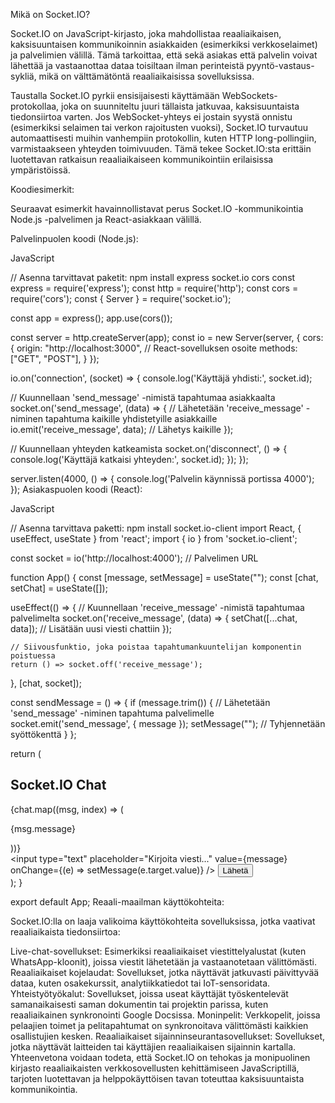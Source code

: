 Mikä on Socket.IO?

Socket.IO on JavaScript-kirjasto, joka mahdollistaa reaaliaikaisen, kaksisuuntaisen kommunikoinnin asiakkaiden (esimerkiksi verkkoselaimet) ja palvelimien välillä. Tämä tarkoittaa, että sekä asiakas että palvelin voivat lähettää ja vastaanottaa dataa toisiltaan ilman perinteistä pyyntö-vastaus-sykliä, mikä on välttämätöntä reaaliaikaisissa sovelluksissa.

Taustalla Socket.IO pyrkii ensisijaisesti käyttämään WebSockets-protokollaa, joka on suunniteltu juuri tällaista jatkuvaa, kaksisuuntaista tiedonsiirtoa varten. Jos WebSocket-yhteys ei jostain syystä onnistu (esimerkiksi selaimen tai verkon rajoitusten vuoksi), Socket.IO turvautuu automaattisesti muihin vanhempiin protokollin, kuten HTTP long-pollingiin, varmistaakseen yhteyden toimivuuden. Tämä tekee Socket.IO:sta erittäin luotettavan ratkaisun reaaliaikaiseen kommunikointiin erilaisissa ympäristöissä.

Koodiesimerkit:

Seuraavat esimerkit havainnollistavat perus Socket.IO -kommunikointia Node.js -palvelimen ja React-asiakkaan välillä.

Palvelinpuolen koodi (Node.js):

JavaScript

// Asenna tarvittavat paketit: npm install express socket.io cors
const express = require('express');
const http = require('http');
const cors = require('cors');
const { Server } = require('socket.io');

const app = express();
app.use(cors());

const server = http.createServer(app);
const io = new Server(server, {
  cors: {
    origin: "http://localhost:3000", // React-sovelluksen osoite
    methods: ["GET", "POST"],
  }
});

io.on('connection', (socket) => {
  console.log('Käyttäjä yhdisti:', socket.id);

  // Kuunnellaan 'send_message' -nimistä tapahtumaa asiakkaalta
  socket.on('send_message', (data) => {
    // Lähetetään 'receive_message' -niminen tapahtuma kaikille yhdistetyille asiakkaille
    io.emit('receive_message', data); // Lähetys kaikille
  });

  // Kuunnellaan yhteyden katkeamista
  socket.on('disconnect', () => {
    console.log('Käyttäjä katkaisi yhteyden:', socket.id);
  });
});

server.listen(4000, () => {
  console.log('Palvelin käynnissä portissa 4000');
});
Asiakaspuolen koodi (React):

JavaScript

// Asenna tarvittava paketti: npm install socket.io-client
import React, { useEffect, useState } from 'react';
import { io } from 'socket.io-client';

const socket = io('http://localhost:4000'); // Palvelimen URL

function App() {
  const [message, setMessage] = useState("");
  const [chat, setChat] = useState([]);

  useEffect(() => {
    // Kuunnellaan 'receive_message' -nimistä tapahtumaa palvelimelta
    socket.on('receive_message', (data) => {
      setChat([...chat, data]); // Lisätään uusi viesti chattiin
    });

    // Siivousfunktio, joka poistaa tapahtumankuuntelijan komponentin poistuessa
    return () => socket.off('receive_message');
  }, [chat, socket]);

  const sendMessage = () => {
    if (message.trim()) {
      // Lähetetään 'send_message' -niminen tapahtuma palvelimelle
      socket.emit('send_message', { message });
      setMessage(""); // Tyhjennetään syöttökenttä
    }
  };

  return (
    <div className="App">
      <h2>Socket.IO Chat</h2>
      <div>
        {chat.map((msg, index) => (
          <p key={index}>{msg.message}</p>
        ))}
      </div>
      <div>
        <input
          type="text"
          placeholder="Kirjoita viesti..."
          value={message}
          onChange={(e) => setMessage(e.target.value)}
        />
        <button onClick={sendMessage}>Lähetä</button>
      </div>
    </div>
  );
}

export default App;
Reaali-maailman käyttökohteita:

Socket.IO:lla on laaja valikoima käyttökohteita sovelluksissa, jotka vaativat reaaliaikaista tiedonsiirtoa:

Live-chat-sovellukset: Esimerkiksi reaaliaikaiset viestittelyalustat (kuten WhatsApp-kloonit), joissa viestit lähetetään ja vastaanotetaan välittömästi.
Reaaliaikaiset kojelaudat: Sovellukset, jotka näyttävät jatkuvasti päivittyvää dataa, kuten osakekurssit, analytiikkatiedot tai IoT-sensoridata.
Yhteistyötyökalut: Sovellukset, joissa useat käyttäjät työskentelevät samanaikaisesti saman dokumentin tai projektin parissa, kuten reaaliaikainen synkronointi Google Docsissa.
Moninpelit: Verkkopelit, joissa pelaajien toimet ja pelitapahtumat on synkronoitava välittömästi kaikkien osallistujien kesken.
Reaaliaikaiset sijainninseurantasovellukset: Sovellukset, jotka näyttävät laitteiden tai käyttäjien reaaliaikaisen sijainnin kartalla.
Yhteenvetona voidaan todeta, että Socket.IO on tehokas ja monipuolinen kirjasto reaaliaikaisten verkkosovellusten kehittämiseen JavaScriptillä, tarjoten luotettavan ja helppokäyttöisen tavan toteuttaa kaksisuuntaista kommunikointia.